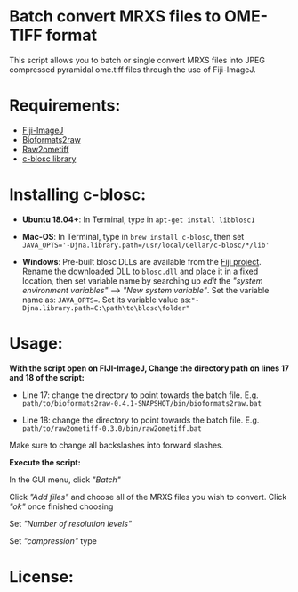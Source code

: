 Batch convert MRXS files to OME-TIFF format
===========================================
This script allows you to batch or single convert MRXS files into JPEG compressed pyramidal ome.tiff files through the use of Fiji-ImageJ.

Requirements:
=============
* [Fiji-ImageJ](https://imagej.net/software/fiji/downloads)
* [Bioformats2raw](https://github.com/glencoesoftware/bioformats2raw)
* [Raw2ometiff](https://github.com/glencoesoftware/raw2ometiff)
* [c-blosc library](https://sites.imagej.net/N5/lib/win64/)

Installing c-blosc:
===================
* **Ubuntu 18.04+**: In Terminal, type in `apt-get install libblosc1`

 

* **Mac-OS**: In Terminal, type in `brew install c-blosc`, then set `JAVA_OPTS='-Djna.library.path=/usr/local/Cellar/c-blosc/*/lib'`

 

* **Windows**: Pre-built blosc DLLs are available from the [Fiji project](https://sites.imagej.net/N5/lib/win64/). Rename the downloaded DLL to `blosc.dll` and place it in a fixed location, then set variable name by searching up _edit_ the _"system environment variables" --> "New system variable"_. Set the variable name as: `JAVA_OPTS=`. Set its variable value as:`"-Djna.library.path=C:\path\to\blosc\folder"`

Usage:
======
**With the script open on FIJI-ImageJ, Change the directory path on lines 17 and 18 of the script:**

* Line 17: change the directory to point towards the batch file. E.g. `path/to/bioformats2raw-0.4.1-SNAPSHOT/bin/bioformats2raw.bat`

* Line 18:  change the directory to point towards the batch file. E.g. `path/to/raw2ometiff-0.3.0/bin/raw2ometiff.bat`

Make sure to change all backslashes into forward slashes.


**Execute the script:**

In the GUI menu, click _"Batch"_

Click _"Add files"_ and choose all of the MRXS files you wish to convert. Click _"ok"_ once finished choosing

Set _"Number of resolution levels"_

Set _"compression"_ type


License:
========
